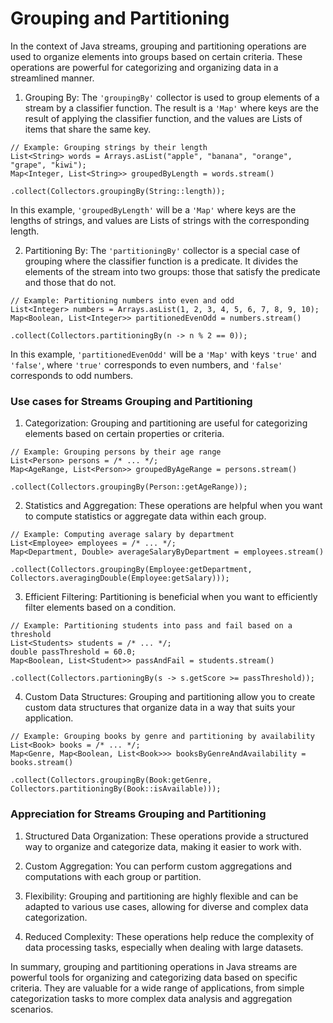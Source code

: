 # Grouping and Partitioning

In the context of Java streams, grouping and partitioning operations are used to organize
elements into groups based on certain criteria. These operations are powerful for categorizing
and organizing data in a streamlined manner.

1. Grouping By:
The `'groupingBy'` collector is used to group elements of a stream by a classifier function.
The result is a `'Map'` where keys are the result of applying the classifier function, and
the values are Lists of items that share the same key.
```
// Example: Grouping strings by their length
List<String> words = Arrays.asList("apple", "banana", "orange", "grape", "kiwi");
Map<Integer, List<String>> groupedByLength = words.stream()
                                                    .collect(Collectors.groupingBy(String::length));
```
In this example, `'groupedByLength'` will be a `'Map'` where keys are the lengths of strings,
and values are Lists of strings with the corresponding length.

2. Partitioning By:
The `'partitioningBy'` collector is a special case of grouping where the classifier function
is a predicate. It divides the elements of the stream into two groups: those that satisfy the
predicate and those that do not.
```
// Example: Partitioning numbers into even and odd
List<Integer> numbers = Arrays.asList(1, 2, 3, 4, 5, 6, 7, 8, 9, 10);
Map<Boolean, List<Integer>> partitionedEvenOdd = numbers.stream()
                                                        .collect(Collectors.partitioningBy(n -> n % 2 == 0));
```
In this example, `'partitionedEvenOdd'` will be a `'Map'` with keys `'true'` and `'false'`,
where `'true'` corresponds to even numbers, and `'false'` corresponds to odd numbers.

### Use cases for Streams Grouping and Partitioning

1. Categorization:
Grouping and partitioning are useful for categorizing elements based on certain properties or
criteria.
```
// Example: Grouping persons by their age range
List<Person> persons = /* ... */;
Map<AgeRange, List<Person>> groupedByAgeRange = persons.stream()
                                                        .collect(Collectors.groupingBy(Person::getAgeRange));
```

2. Statistics and Aggregation:
These operations are helpful when you want to compute statistics or aggregate data within
each group.
```
// Example: Computing average salary by department
List<Employee> employees = /* ... */;
Map<Department, Double> averageSalaryByDepartment = employees.stream()
                                                                .collect(Collectors.groupingBy(Employee:getDepartment, Collectors.averagingDouble(Employee:getSalary)));
```

3. Efficient Filtering:
Partitioning is beneficial when you want to efficiently filter elements based on a condition.
```
// Example: Partitioning students into pass and fail based on a threshold
List<Students> students = /* ... */;
double passThreshold = 60.0;
Map<Boolean, List<Student>> passAndFail = students.stream()
                                                    .collect(Collectors.partioningBy(s -> s.getScore >= passThreshold));
```

4. Custom Data Structures:
Grouping and partitioning allow you to create custom data structures that organize data in a
way that suits your application.
```
// Example: Grouping books by genre and partitioning by availability
List<Book> books = /* ... */;
Map<Genre, Map<Boolean, List<Book>>> booksByGenreAndAvailability = books.stream()
                                                                            .collect(Collectors.groupingBy(Book:getGenre, Collectors.partitioningBy(Book::isAvailable)));
```

### Appreciation for Streams Grouping and Partitioning

1. Structured Data Organization:
These operations provide a structured way to organize and categorize data, making it easier
to work with.

2. Custom Aggregation:
You can perform custom aggregations and computations with each group or partition.

3. Flexibility:
Grouping and partitioning are highly flexible and can be adapted to various use cases,
allowing for diverse and complex data categorization.

4. Reduced Complexity:
These operations help reduce the complexity of data processing tasks, especially when dealing
with large datasets.

In summary, grouping and partitioning operations in Java streams are powerful tools for
organizing and categorizing data based on specific criteria. They are valuable for a wide
range of applications, from simple categorization tasks to more complex data analysis and
aggregation scenarios.
